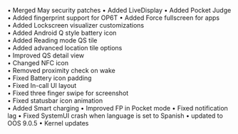 • Merged May security patches
• Added LiveDisplay
• Added Pocket Judge
• Added fingerprint support for OP6T
• Added Force fullscreen for apps	
• Added Lockscreen visualizer customizations	
• Added Android Q style battery icon	
• Added Reading mode QS tile	
• Added advanced location tile options	
• Improved QS detail view	
• Changed NFC icon	
• Removed proximity check on wake	
• Fixed Battery icon padding	
• Fixed In-call UI layout	
• Fixed three finger swipe for screenshot	
• Fixed statusbar icon animation	
• Added Smart charging
• Improved FP in Pocket mode
• Fixed notification lag
• Fixed SystemUI crash when language is set to Spanish
• updated to OOS 9.0.5
• Kernel updates
